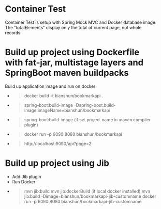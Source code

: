 # Container Test
Container Test is setup with Spring Mock MVC and Docker database image.
The "totalElements" display only the total of current page, not whole records.

# Build up project using Dockerfile with fat-jar, multistage layers and SpringBoot maven buildpacks
Build up application image and run on docker
* >docker build -t bianshun/bookmarkapi .
* >spring-boot:build-image -Dspring-boot.build-image.imageName=bianshun/bookmarkapi
* >spring-boot:build-image (if set project name in maven compiler plugin)
* >docker run -p 9090:8080 bianshun/bookmarkapi
* > http://localhost:9090/api?page=2

# Build up project using Jib
* Add Jib plugin
* Run Docker
* >mvn jib:build 
  > mvn jib:dockerBuild (if local docker installed)
  > mvn jib:build -Dimage=bianshun/bookmarkapi-jib-customname
  > docker run -p 9090:8080 bianshun/bookmarkapi-jib-customname
